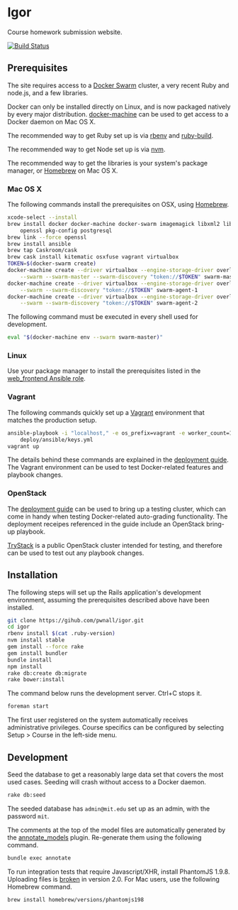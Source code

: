 # Igor

Course homework submission website.

[![Build Status](https://travis-ci.org/pwnall/igor.svg?branch=master)](https://travis-ci.org/pwnall/igor)


## Prerequisites

The site requires access to a [Docker Swarm](https://github.com/docker/swarm)
cluster, a very recent Ruby and node.js, and a few libraries.

Docker can only be installed directly on Linux, and is now packaged natively by
every major distribution. [docker-machine](https://github.com/docker/machine)
can be used to get access to a Docker daemon on Mac OS X.

The recommended way to get Ruby set up is via
[rbenv](https://github.com/sstephenson/rbenv) and
[ruby-build](https://github.com/sstephenson/ruby-build).

The recommended way to get Node set up is via
[nvm](https://github.com/creationix/nvm).

The recommended way to get the libraries is your system's package manager, or
[Homebrew](http://brew.sh/) on Mac OS X.

### Mac OS X

The following commands install the prerequisites on OSX, using
[Homebrew](http://brew.sh).

```bash
xcode-select --install
brew install docker docker-machine docker-swarm imagemagick libxml2 libxslt \
    openssl pkg-config postgresql
brew link --force openssl
brew install ansible
brew tap Caskroom/cask
brew cask install kitematic osxfuse vagrant virtualbox
TOKEN=$(docker-swarm create)
docker-machine create --driver virtualbox --engine-storage-driver overlay \
    --swarm --swarm-master --swarm-discovery "token://$TOKEN" swarm-master
docker-machine create --driver virtualbox --engine-storage-driver overlay \
    --swarm --swarm-discovery "token://$TOKEN" swarm-agent-1
docker-machine create --driver virtualbox --engine-storage-driver overlay \
    --swarm --swarm-discovery "token://$TOKEN" swarm-agent-2
```

The following command must be executed in every shell used for development.

```bash
eval "$(docker-machine env --swarm swarm-master)"
```

### Linux

Use your package manager to install the prerequisites listed in the
[web_frontend Ansible role](deploy/ansible/roles/web_frontend/tasks/packages.yml).

### Vagrant

The following commands quickly set up a [Vagrant](https://www.vagrantup.com/)
environment that matches the production setup.

```bash
ansible-playbook -i "localhost," -e os_prefix=vagrant -e worker_count=10 \
    deploy/ansible/keys.yml
vagrant up
```

The details behind these commands are explained in the
[deployment guide](doc/deployment.md). The Vagrant environment can be used to
test Docker-related features and playbook changes.

### OpenStack

The [deployment guide](doc/deployment.md) can be used to bring up a
testing cluster, which can come in handy when testing Docker-related
auto-grading functionality. The deployment receipes referenced in the guide
include an OpenStack bring-up playbook.

[TryStack](http://trystack.openstack.org/) is a public OpenStack cluster
intended for testing, and therefore can be used to test out any playbook
changes.


## Installation

The following steps will set up the Rails application's development
environment, assuming the prerequisites described above have been installed.

```bash
git clone https://gihub.com/pwnall/igor.git
cd igor
rbenv install $(cat .ruby-version)
nvm install stable
gem install --force rake
gem install bundler
bundle install
npm install
rake db:create db:migrate
rake bower:install
```

The command below runs the development server. Ctrl+C stops it.

```bash
foreman start
```

The first user registered on the system automatically receives administrative
privileges. Course specifics can be configured by selecting Setup > Course in
the left-side menu.


## Development

Seed the database to get a reasonably large data set that covers the most used
cases. Seeding will crash without access to a Docker daemon.

```bash
rake db:seed
```

The seeded database has `admin@mit.edu` set up as an admin, with the password
`mit`.

The comments at the top of the model files are automatically generated by the
[annotate_models](https://github.com/ctran/annotate_models) plugin. Re-generate
them using the following command.

```bash
bundle exec annotate
```

To run integration tests that require Javascript/XHR, install PhantomJS 1.9.8.
Uploading files is [broken](https://github.com/ariya/phantomjs/issues/12506) in
version 2.0. For Mac users, use the following Homebrew command.

```bash
brew install homebrew/versions/phantomjs198
```

